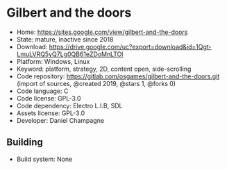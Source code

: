 # Gilbert and the doors

- Home: https://sites.google.com/view/gilbert-and-the-doors
- State: mature, inactive since 2018
- Download: https://drive.google.com/uc?export=download&id=1Qgt-LmuLVRQ5yQ7Lg0QB61eZDoMnLTOl
- Platform: Windows, Linux
- Keyword: platform, strategy, 2D, content open, side-scrolling
- Code repository: https://gitlab.com/osgames/gilbert-and-the-doors.git (import of sources, @created 2019, @stars 1, @forks 0)
- Code language: C
- Code license: GPL-3.0
- Code dependency: Electro L.I.B, SDL
- Assets license: GPL-3.0
- Developer: Daniel Champagne

## Building

- Build system: None
